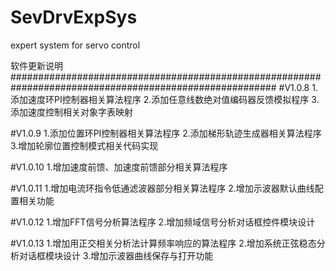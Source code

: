 # SevDrvExpSys
expert system for servo control

软件更新说明
########################################################################################################
#V1.0.8
1.添加速度环PI控制器相关算法程序
2.添加任意线数绝对值编码器反馈模拟程序
3.添加速度控制相关对象字表映射

#V1.0.9
1.添加位置环PI控制器相关算法程序
2.添加梯形轨迹生成器相关算法程序
3.增加轮廓位置控制模式相关代码实现

#V1.0.10
1.增加速度前馈、加速度前馈部分相关算法程序

#V1.0.11
1.增加电流环指令低通滤波器部分相关算法程序
2.增加示波器默认曲线配置相关功能

#V1.0.12
1.增加FFT信号分析算法程序
2.增加频域信号分析对话框控件模块设计

#V1.0.13
1.增加用正交相关分析法计算频率响应的算法程序
2.增加系统正弦稳态分析对话框模块设计
3.增加示波器曲线保存与打开功能